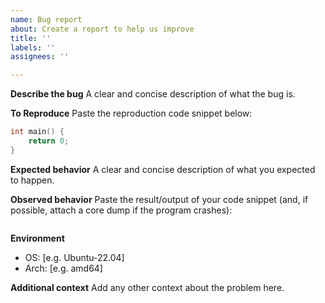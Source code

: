 ```yaml
---
name: Bug report
about: Create a report to help us improve
title: ''
labels: ''
assignees: ''

---
```


**Describe the bug**
A clear and concise description of what the bug is.

**To Reproduce**
Paste the reproduction code snippet below:

```c++
int main() {
	return 0;
}
```

**Expected behavior**
A clear and concise description of what you expected to happen.

**Observed behavior**
Paste the result/output of your code snippet (and, if possible, attach a core dump if the program crashes):

```
```

**Environment**

- OS: [e.g. Ubuntu-22.04]
- Arch: [e.g. amd64]

**Additional context**
Add any other context about the problem here.
